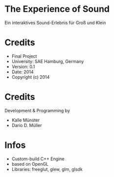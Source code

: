 The Experience of Sound
==============

Ein interaktives Sound-Erlebnis für Groß und Klein

Credits
======

* Final Project
* University:	SAE Hamburg, Germany
* Version: 		0.1
* Date: 	    2014
* Copyright (c) 2014

Credits
======

Development & Programming by
  * Kalle Münster
  * Dario D. Müller

Infos
===

  * Custom-build C++ Engine
  * based on OpenGL
  * Libraries: freeglut, glew, glm, glsdk
